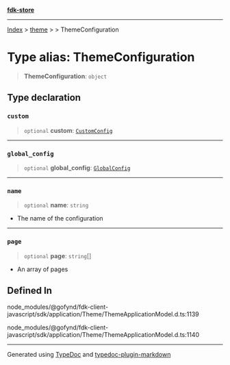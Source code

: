 [**fdk-store**](../../../README.md)
***

[Index](../../../API.md) > [theme](../../README.md) > [<internal>](../README.md) > ThemeConfiguration

# Type alias: ThemeConfiguration

> **ThemeConfiguration**: `object`

## Type declaration

### `custom`

> `optional` **custom**: [`CustomConfig`](type-alias.CustomConfig.md)

***

### `global_config`

> `optional` **global\_config**: [`GlobalConfig`](type-alias.GlobalConfig.md)

***

### `name`

> `optional` **name**: `string`

- The name of the configuration

***

### `page`

> `optional` **page**: `string`[]

- An array of pages

## Defined In

node\_modules/@gofynd/fdk-client-javascript/sdk/application/Theme/ThemeApplicationModel.d.ts:1139

node\_modules/@gofynd/fdk-client-javascript/sdk/application/Theme/ThemeApplicationModel.d.ts:1140

***
Generated using [TypeDoc](https://typedoc.org/) and [typedoc-plugin-markdown](https://www.npmjs.com/package/typedoc-plugin-markdown)
